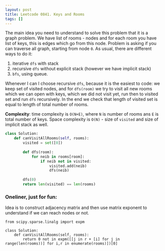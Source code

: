 ```yaml
---
layout: post
title: Leetcode 0841. Keys and Rooms
tags: []
---
```


The main idea you need to understand to solve this problem that it is a graph problem. We have list of rooms - nodes and for each room you have list of keys, this is edges which go from this node. Problem is asking if you can traverse all graph, starting from node `0`. As usual, there are different ways to do it:
1. iterative `dfs` with stack
2. recursive `dfs` without explicit stack (however we have implicit stack)
3. `bfs`, using queue.

Whenever I can I choose recursive `dfs`, because it is the easiest to code: we keep set of visited nodes, and for `dfs(room)` we try to visit all new rooms which we can open with keys, which we did not visit yet, run then to visited set and run `dfs` recursively. In the end we check that length of visited set is equal to length of total number of rooms.

**Complexity**: time complexity is `O(N+E)`, where `N` is number of rooms ans `E` is total number of keys. Space complexity is `O(N)` - size of `visited` and size of implicit stack as well.

```python
class Solution:
    def canVisitAllRooms(self, rooms):
        visited = set([0])
        
        def dfs(room):
            for neib in rooms[room]:
                if neib not in visited:
                    visited.add(neib)
                    dfs(neib)
                    
        dfs(0)
        return len(visited) == len(rooms)    
```

### Oneliner, just for fun:
Idea is to construct adjacency matrix and then use matrix exponent to understand if we can reach nodes or not.
```
from scipy.sparse.linalg import expm

class Solution:
    def canVisitAllRooms(self, rooms):
        return 0 not in expm([[j in r + [i] for j in range(len(rooms))] for i,r in enumerate(rooms)])[0]
```
